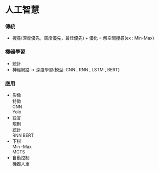 # 人工智慧

### 傳統 
 
* 搜尋(深度優先，廣度優先，最佳優先) + 優化 = 解空間搜尋(ex : Min-Max)  
### 機器學習  
* 統計  
* 神經網路 → 深度學習(模型: CNN , RNN , LSTM , BERT)  
### 應用  
* 影像  
  特徵  
  CNN  
  Yolo  
* 語言  
 規則  
 統計  
 RNN 
 BERT  
* 下棋  
 Min -Max  
 MCTS  
* 自動控制  
 機器人車
